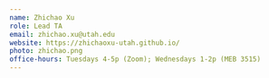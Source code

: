 ```yaml
---
name: Zhichao Xu
role: Lead TA
email: zhichao.xu@utah.edu
website: https://zhichaoxu-utah.github.io/
photo: zhichao.png
office-hours: Tuesdays 4-5p (Zoom); Wednesdays 1-2p (MEB 3515)
---
```

    
    